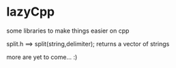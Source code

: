# lazyCpp
some libraries to make things easier on cpp

split.h ==> split(string,delimiter); returns a vector of strings  


more are yet to come... :)
